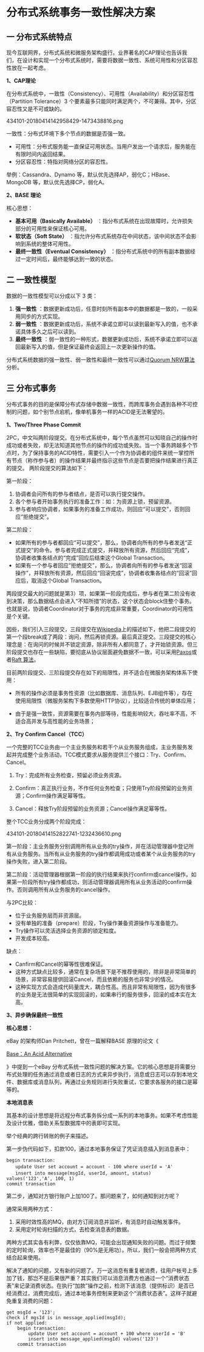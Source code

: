 # 分布式系统事务一致性解决方案

## **一 分布式系统特点**

现今互联网界，分布式系统和微服务架构盛行。业界著名的CAP理论也告诉我们，在设计和实现一个分布式系统时，需要将数据一致性、系统可用性和分区容忍性放在一起考虑。

**1、CAP理论**

在分布式系统中，一致性（Consistency）、可用性（Availability）和分区容忍性（Partition Tolerance）3 个要素最多只能同时满足两个，不可兼得。其中，分区容忍性又是不可或缺的。

434101-20180414142958429-1473438816.png

一致性：分布式环境下多个节点的数据是否强一致。

* 可用性：分布式服务能一直保证可用状态。当用户发出一个请求后，服务能在有限时间内返回结果。
* 分区容忍性：特指对网络分区的容忍性。

举例：Cassandra、Dynamo 等，默认优先选择AP，弱化C；HBase、MongoDB 等，默认优先选择CP，弱化A。

**2、BASE 理论**

核心思想：

* **基本可用（Basically Available）**
  ：指分布式系统在出现故障时，允许损失部分的可用性来保证核心可用。
* **软状态（Soft State）**
  ：指允许分布式系统存在中间状态，该中间状态不会影响到系统的整体可用性。
* **最终一致性（Eventual Consistency）**
  ：指分布式系统中的所有副本数据经过一定时间后，最终能够达到一致的状态。

## **二 一致性模型**

数据的一致性模型可以分成以下 3 类：

1. **强一致性**
   ：数据更新成功后，任意时刻所有副本中的数据都是一致的，一般采用同步的方式实现。
2. **弱一致性**
   ：数据更新成功后，系统不承诺立即可以读到最新写入的值，也不承诺具体多久之后可以读到。
3. **最终一致性**
   ：弱一致性的一种形式，数据更新成功后，系统不承诺立即可以返回最新写入的值，但是保证最终会返回上一次更新操作的值。

分布式系统数据的强一致性、弱一致性和最终一致性可以通过[Quorum NRW算法](https://en.wikipedia.org/wiki/Quorum_%28distributed_computing%29)分析。

## **三 分布式事务**

分布式事务的目的是保障分布式存储中数据一致性，而跨库事务会遇到各种不可控制的问题，如个别节点宕机，像单机事务一样的ACID是无法奢望的。

**1、Two/Three Phase Commit**

2PC，中文叫两阶段提交。在分布式系统中，每个节点虽然可以知晓自己的操作时成功或者失败，却无法知道其他节点的操作的成功或失败。当一个事务跨越多个节点时，为了保持事务的ACID特性，需要引入一个作为协调者的组件来统一掌控所有节点（称作参与者）的操作结果并最终指示这些节点是否要把操作结果进行真正的提交。 两阶段提交的算法如下：

第一阶段：

1. 协调者会问所有的参与者结点，是否可以执行提交操作。
2. 各个参与者开始事务执行的准备工作：如：为资源上锁，预留资源。
3. 参与者响应协调者，如果事务的准备工作成功，则回应“可以提交”，否则回应“拒绝提交”。

第二阶段：

* 如果所有的参与者都回应“可以提交”，那么，协调者向所有的参与者发送“正式提交”的命令。参与者完成正式提交，并释放所有资源，然后回应“完成”，协调者收集各结点的“完成”回应后结束这个Global Transaction。
* 如果有一个参与者回应“拒绝提交”，那么，协调者向所有的参与者发送“回滚操作”，并释放所有资源，然后回应“回滚完成”，协调者收集各结点的“回滚”回应后，取消这个Global Transaction。

两段提交最大的问题就是第3）项，如果第一阶段完成后，参与者在第二阶没有收到决策，那么数据结点会进入“不知所措”的状态，这个状态会block住整个事务。也就是说，协调者Coordinator对于事务的完成非常重要，Coordinator的可用性是个关键。

因些，我们引入三段提交，三段提交在[Wikipedia](http://en.wikipedia.org/wiki/Three-phase_commit_protocol)上的描述如下，他把二段提交的第一个段break成了两段：询问，然后再锁资源。最后真正提交。三段提交的核心理念是：在询问的时候并不锁定资源，除非所有人都同意了，才开始锁资源。但三阶段提交也存在一些缺陷，要彻底从协议层面避免数据不一致，可以采用[Paxos](https://en.wikipedia.org/wiki/Paxos_%28computer_science%29)或者[Raft 算法](https://raft.github.io/)。

目前两阶段提交、三阶段提交存在如下的局限性，并不适合在微服务架构体系下使用：

* 所有的操作必须是事务性资源（比如数据库、消息队列、EJB组件等），存在使用局限性（微服务架构下多数使用HTTP协议），比较适合传统的单体应用；

* 由于是强一致性，资源需要在事务内部等待，性能影响较大，吞吐率不高，不适合高并发与高性能的业务场景；

**2、Try Confirm Cancel（TCC）**

一个完整的TCC业务由一个主业务服务和若干个从业务服务组成，主业务服务发起并完成整个业务活动，TCC模式要求从服务提供三个接口：Try、Confirm、Cancel。

1. Try：完成所有业务检查，预留必须业务资源。
2. Confirm：真正执行业务，不作任何业务检查；只使用Try阶段预留的业务资源；Confirm操作满足幂等性。

3. Cancel：释放Try阶段预留的业务资源；Cancel操作满足幂等性。

整个TCC业务分成两个阶段完成：

434101-20180414152822741-1232436610.png

第一阶段：主业务服务分别调用所有从业务的try操作，并在活动管理器中登记所有从业务服务。当所有从业务服务的try操作都调用成功或者某个从业务服务的try操作失败，进入第二阶段。

第二阶段：活动管理器根据第一阶段的执行结果来执行confirm或cancel操作。如果第一阶段所有try操作都成功，则活动管理器调用所有从业务活动的confirm操作。否则调用所有从业务服务的cancel操作。

与2PC比较：

* 位于业务服务层而非资源层。
* 没有单独的准备（prepare）阶段，Try操作兼备资源操作与准备能力。
* Try操作可以灵活选择业务资源的锁定粒度。
* 开发成本较高。

缺点：

* Canfirm和Cancel的幂等性很难保证。
* 这种方式缺点比较多，通常在复杂场景下是不推荐使用的，除非是非常简单的场景，非常容易提供回滚Cancel，而且依赖的服务也非常少的情况。
* 这种实现方式会造成代码量庞大，耦合性高。而且非常有局限性，因为有很多的业务是无法很简单的实现回滚的，如果串行的服务很多，回滚的成本实在太高。

**3、异步确保最终一致性**

**核心思想：**

eBay 的架构师Dan Pritchett，曾在一篇解释BASE 原理的论文《

[Base：An Acid Alternative](https://queue.acm.org/detail.cfm?id=1394128)

》中提到一个eBay 分布式系统一致性问题的解决方案。它的核心思想是将需要分布式处理的任务通过消息或者日志的方式来异步执行，消息或日志可以存到本地文件、数据库或消息队列，再通过业务规则进行失败重试，它要求各服务的接口是幂等的。

**本地消息表**

其基本的设计思想是将远程分布式事务拆分成一系列的本地事务。如果不考虑性能及设计优雅，借助关系型数据库中的表即可实现。

举个经典的跨行转账的例子来描述。

第一步伪代码如下，扣款100，通过本地事务保证了凭证消息插入到消息表中：

```
begin transaction:
　　update User set account = account - 100 where userId = 'A'
　　insert into message(msgId, userId, amount, status) values('123','A', 100, 1)
commit transaction
```

第二步，通知对方银行账户上加100了。那问题来了，如何通知到对方呢？

通常采用两种方式：

1. 采用时效性高的MQ，由对方订阅消息并监听，有消息时自动触发事件。
2. 采用定时轮询扫描的方式，去检查消息表的数据。

两种方式其实各有利弊，仅仅依靠MQ，可能会出现通知失败的问题。而过于频繁的定时轮询，效率也不是最佳的（90%是无用功）。所以，我们一般会把两种方式结合起来使用。

解决了通知的问题，又有新的问题了。万一这消息有重复被消费，往用户帐号上多加了钱，那岂不是后果很严重？其实我们可以消息消费方也通过一个“消费状态表”来记录消费状态。在执行“加款”操作之前，检测下该消息（提供标识）是否已经消费过，消费完成后，通过本地事务控制来更新这个“消费状态表”。这样子就避免重复消费的问题：

```
get msgId = '123';
check if mgsId is in message_applied(msgId);
if not applied:
    begin transaction:
        update User set account = account + 100 where userId = 'B'
        insert into message_applied(msgId) values('123')
    commit transaction
```




